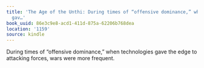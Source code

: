 ```yaml
---
title: 'The Age of the Unthi: During times of “offensive dominance,” when technologies
  gav…'
book_uuid: 86e3c9e8-acd1-411d-875a-62206b768dea
location: '1159'
source: kindle
---
```


During times of “offensive dominance,” when technologies gave the edge to attacking forces, wars were more frequent.